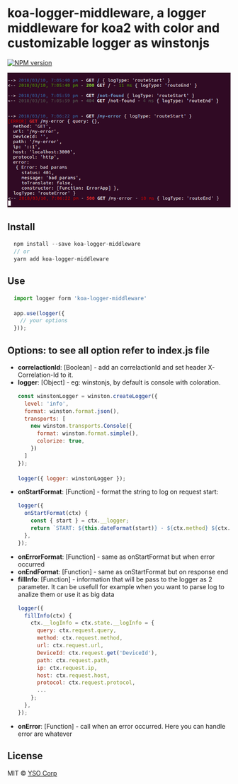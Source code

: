 # koa-logger-middleware, a logger middleware for koa2 with **color** and customizable logger as **winstonjs**

[![NPM version](http://badge.fury.io/js/koa-logger-middleware.png)](https://npmjs.org/package/koa-logger-middleware "View this project on NPM")

<img src="log.png" alt="Koa logger middleware"/>

## **Install**
```js
  npm install --save koa-logger-middleware
  // or
  yarn add koa-logger-middleware
```

## **Use**
```js
  import logger form 'koa-logger-middleware'
 
  app.use(logger({
    // your options
  }));
```

## **Options**: to see all option refer to index.js file

* **correlactionId**: [Boolean] - add an correlactionId and set header X-Correlation-Id to it.
* **logger**: [Object] - eg: winstonjs, by default is console with coloration.  
    ```js
    const winstonLogger = winston.createLogger({
      level: 'info',
      format: winston.format.json(),
      transports: [
        new winston.transports.Console({
          format: winston.format.simple(),
          colorize: true,
        })
      ]
    });

    logger({ logger: winstonLogger });
    ```
* **onStartFormat**: [Function] - format the string to log on request start: 
    ```js
    logger({ 
      onStartFormat(ctx) {
        const { start } = ctx.__logger;
        return `START: ${this.dateFormat(start)} - ${ctx.method} ${ctx.url}`;
      },
    });
    ```
* **onErrorFormat**: [Function] - same as onStartFormat but when error occurred
* **onEndFormat**: [Function] - same as onStartFormat but on response end
* **fillInfo**: [Function] - information that will be pass to the logger as 2 parameter. 
It can be usefull for example when you want to parse log to analize them or use it as big data
    ```js
    logger({ 
      fillInfo(ctx) {
        ctx.__logInfo = ctx.state.__logInfo = {
          query: ctx.request.query,
          method: ctx.request.method,
          url: ctx.request.url,
          DeviceId: ctx.request.get('DeviceId'),
          path: ctx.request.path,
          ip: ctx.request.ip,
          host: ctx.request.host,
          protocol: ctx.request.protocol,
          ...
        };
      },
    });
    ```
* **onError**: [Function] - call when an error occurred. Here you can handle error are whatever

## License

  MIT © [YSO Corp](http://ysocorp.com/)
